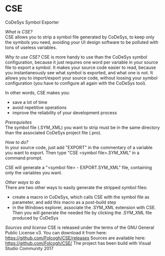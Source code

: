 # CSE
CoDeSys Symbol Exporter


*What is CSE?*  
CSE allows you to strip a symbol file generated by CoDeSys, to keep only the symbols you need,
avoiding your UI design software to be polluted with tons of useless variables.


*Why to use CSE?*
CSE is more handy to use than the CoDeSys symbol configuration, because it just requires one word
per variable in your source file to export a symbol.
It makes your source code easier to read, because you instantaneously see what symbol is exported,
and what one is not.
It allows you to import/export your source code, without loosing your symbol configuration (you have to 
configure all again with the CoDeSys tool).

In other words, CSE makes you:
- save a lot of time
- avoid repetitive operations
- improve the reliability of your development process



*Prerequisites*  
The symbol file (.SYM_XML) you want to strip must be in the same directory than the associated
CoDeSys project file (.pro).


*How to do?*  
In your source code, just add "EXPORT" in the commentary of a variable you want to export.
Then type "CSE \<symbol file\>.SYM_XML" in a command prompt.

CSE will generate a "\<symbol file\> - EXPORT.SYM_XML" file, containing only the variables you want.


*Other ways to do*  
There are two other ways to easily generate the stripped symbol files:
* create a macro in CoDeSys, which calls CSE with the symbol file as parameter, and add this macro as a post-build step
* in the Windows explorer, associate the .SYM_XML extension with CSE. Then you will generate the needed file by clicking the .SYM_XML file produced by CoDeSys


*Sources and license*
CSE is released under the terms of the GNU General Public License v3.
You can download it from here: https://github.com/Folcogh/CSE/releases
Sources are available here: https://github.com/Folcogh/CSE/
The project has been build with Visual Studio Community 2017
